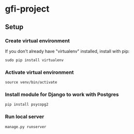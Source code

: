 # gfi-project

## Setup

### Create virtual environment
If you don't already have "virtualenv" installed, install with pip:

``` 
sudo pip install virtualenv
```

### Activate virtual environment

``` 
source venv/bin/activate
```

### Install module for Django to work with Postgres
```
pip install psycopg2
```

### Run local server
``` 
manage.py runserver
```

